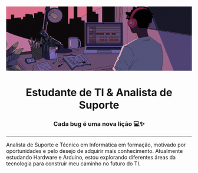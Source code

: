 ![](banneeer.png)
<h1 align="center">Estudante de TI & Analista de Suporte</h1>
<h3 align="center">Cada bug é uma nova lição 💻✨</h3>
<hr>

Analista de Suporte e Técnico em Informática em formação, motivado por oportunidades e pelo desejo de adquirir mais conhecimento. Atualmente estudando Hardware e Arduino, estou explorando diferentes áreas da tecnologia para construir meu caminho no futuro do TI.
